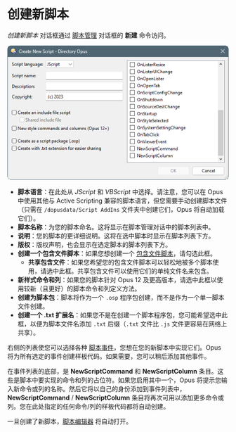 # 创​​建新脚本

*创建新脚本* 对话框通过 [脚本管理]() 对话框的 **新建** 命令访问。

![](/Manual/images/scripting/new_script.png)

- **脚本语言**：在此处从 *JScript* 和 *VBScript* 中选择。请注意，您可以在 Opus 中使用其他与 Active Scripting 兼容的脚本语言，但您需要手动创建脚本文件（只需在 `/dopusdata/Script AddIns` 文件夹中创建它们，Opus 将自动加载它们）。
- **脚本名称**：为您的脚本命名。这将显示在脚本管理对话中的脚本列表中。
- **说明**：您的脚本的更详细说明。这将在选中脚本时显示在脚本列表下方。
- **版权**：版权声明，也会显示在选定脚本的脚本列表下方。
- **创建一个包含文件脚本**：如果您想创建一个 [包含文件脚本](../script_add-ins/include_files.zh.md)，请勾选此框。
  - **共享包含文件**：如果您希望您的包含文件脚本可以轻松地被多个脚本使用，请选中此框。共享包含文件可以使用它们的单纯文件名来包含。
- **新样式命令和列**：如果您的脚本针对 Opus 12 及更高版本，请选中此框以使用较新（且更好）的脚本命令和列定义方法。
- **创建为脚本包**：脚本将作为一个 `.osp` 程序包创建，而不是作为一个单一脚本文件创建。
- **创建一个 .txt 扩展名**：如果您不是在创建一个脚本程序包，您可能希望选中此框，以便为脚本文件名添加 `.txt` 后缀（`.txt` 文件比 `.js` 文件更容易在网络上共享）。

右侧的列表使您可以选择各种 [脚本事件](/Manual/reference/scripting_reference/scripting_events/README.zh.md)，您想在您的新脚本中实现它们。Opus 将为所有选定的事件创建样板代码。如果需要，您可以稍后添加其他事件。

在事件列表的底部，是 **NewScriptCommand** 和 **NewScriptColumn** 条目。这些是脚本中要实现的命令和列的占位符。如果您启用其中一个，Opus 将提示您输入新命令或列的名称。然后它将以自己的身份添加到事件列表中，**NewScriptCommand** / **NewScriptColumn** 条目将再次可用以添加更多命令或列。您在此处指定的任何命令/列的样板代码都将自动创建。

一旦创建了新脚本，[脚本编辑器](../script_editor/README.zh.md) 将自动打开。